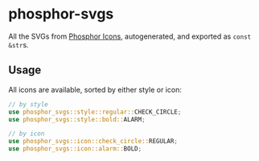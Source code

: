 # phosphor-svgs

All the SVGs from [Phosphor Icons], autogenerated, and exported as `const &str`s.

## Usage

All icons are available, sorted by either style or icon:

```rs
// by style
use phosphor_svgs::style::regular::CHECK_CIRCLE;
use phosphor_svgs::style::bold::ALARM;

// by icon
use phosphor_svgs::icon::check_circle::REGULAR;
use phosphor_svgs::icon::alarm::BOLD;
```

[Phosphor Icons]: https://phosphoricons.com
